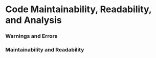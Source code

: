 # Code Maintainability, Readability, and Analysis

### Warnings and Errors

### Maintainability and Readability
